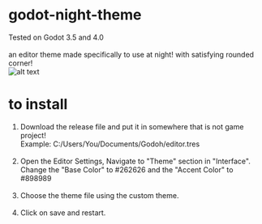 # godot-night-theme
Tested on Godot 3.5 and 4.0<br />
<br />
an editor theme made specifically to use at night! with satisfying rounded corner!<br />
![alt text](https://i.imgur.com/I4cQKEB.png)
# to install
  1.  Download the release file and put it in somewhere that is not game project! <br />
      Example: C:/Users/You/Documents/Godoh/editor.tres <br />
      <br />
  2.  Open the Editor Settings, Navigate to "Theme" section in "Interface". <br />
      Change the "Base Color" to #262626 and the "Accent Color" to #898989 <br />
      <br />
  3.  Choose the theme file using the custom theme.<br />
      <br />
  4.  Click on save and restart.
